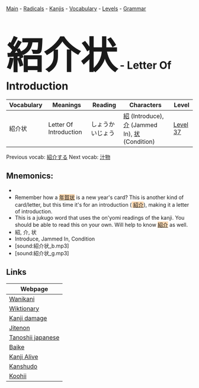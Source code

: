 <style> bigfont {font-size: 100px}</style>
[Main](../README.md) -
[Radicals](../radicals.md) -
[Kanjis](../kanjis.md) -
[Vocabulary](../vocabulary.md) -
[Levels](../levels.md) -
[Grammar](../grammar.md)
# <bigfont> 紹介状</bigfont> - Letter Of Introduction 

| Vocabulary | Meanings | Reading | Characters | Level |
| --- | --- | --- | --- | --- |
| 紹介状 | Letter Of Introduction | しょうかいじょう |  [紹](../kanjis/紹.md) (Introduce), [介](../kanjis/介.md) (Jammed In), [状](../kanjis/状.md) (Condition) | [Level 37](../levels/wk_level37.md) |

Previous vocab: [紹介する](紹介する.md) Next vocab: [汁物](汁物.md) 

## Mnemonics:

* 
* Remember how a <span style="background-color:#fed8b1"> [年賀状](https://jisho.org/search/年賀状)</span> is a new year's card? This is another kind of card/letter, but this time it's for an introduction (<span style="background-color:#fed8b1"> [紹介](https://jisho.org/search/紹介)</span>), making it a letter of introduction.
* This is a jukugo word that uses the on'yomi readings of the kanji. You should be able to read this on your own. Will help to know <span style="background-color:#fed8b1"> [紹介](https://jisho.org/search/紹介)</span> as well.
* 紹, 介, 状
* Introduce, Jammed In, Condition
* [sound:紹介状_b.mp3]
* [sound:紹介状_g.mp3]


## Links 

| Webpage |
| --- |
| [Wanikani          ](https://www.wanikani.com/kanji/紹介状) |
| [Wiktionary        ](https://en.wiktionary.org/wiki/紹介状) |
| [Kanji damage      ](http://www.kanjidamage.com/kanji/search?utf8=✓&q=紹介状) |
| [Jitenon           ](https://jitenon.com/kanji/紹介状) |
| [Tanoshii japanese ](https://www.tanoshiijapanese.com/dictionary/kanji.cfm?k=紹介状) |
| [Baike             ](https://baike.baidu.com/item/紹介状) |
| [Kanji Alive       ](https://app.kanjialive.com/紹介状) |
| [Kanshudo          ](https://www.kanshudo.com/searchmn?q=紹介状) |
| [Koohii            ](https://kanji.koohii.com/study/kanji/紹介状) |
